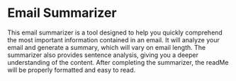 # Email Summarizer
This email summarizer is a tool designed to help you quickly comprehend the most important information contained in an email. It will analyze your email and generate a summary, which will vary on email length. The summarizer also provides sentence analysis, giving you a deeper understanding of the content. After completing the summarizer, the readMe will be properly formatted and easy to read.
